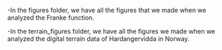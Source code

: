 -In the figures folder, we have all the figures that we made when we analyzed the Franke function.

-In the terrain_figures folder, we have all the figures we made when we analyzed the digital terrain data of Hardangervidda in Norway.
